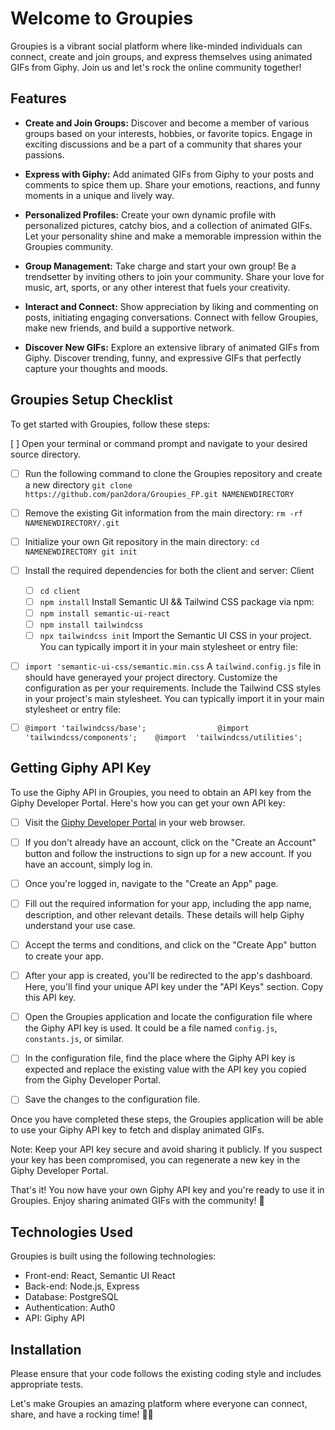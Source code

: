 # Welcome to Groupies

Groupies is a vibrant social platform where like-minded individuals can connect, create and join groups, and express themselves using animated GIFs from Giphy. Join us and let's rock the online community together!

## Features

-   **Create and Join Groups:** Discover and become a member of various groups based on your interests, hobbies, or favorite topics. Engage in exciting discussions and be a part of a community that shares your passions.
    
-   **Express with Giphy:** Add animated GIFs from Giphy to your posts and comments to spice them up. Share your emotions, reactions, and funny moments in a unique and lively way.
    
-   **Personalized Profiles:** Create your own dynamic profile with personalized pictures, catchy bios, and a collection of animated GIFs. Let your personality shine and make a memorable impression within the Groupies community.
    
-   **Group Management:** Take charge and start your own group! Be a trendsetter by inviting others to join your community. Share your love for music, art, sports, or any other interest that fuels your creativity.
    
-   **Interact and Connect:** Show appreciation by liking and commenting on posts, initiating engaging conversations. Connect with fellow Groupies, make new friends, and build a supportive network.
    
-   **Discover New GIFs:** Explore an extensive library of animated GIFs from Giphy. Discover trending, funny, and expressive GIFs that perfectly capture your thoughts and moods.


## Groupies Setup Checklist

To get started with Groupies, follow these steps:

 

[ ] Open your terminal or command prompt and navigate to your desired source directory.
 - [ ]  Run the following command to clone the Groupies repository and create a new directory `git clone https://github.com/pan2dora/Groupies_FP.git NAMENEWDIRECTORY`
 - [ ] Remove the existing Git information from the main directory: `rm -rf NAMENEWDIRECTORY/.git`

 - [ ] Initialize your own Git repository in the main directory: `cd NAMENEWDIRECTORY git init`

 - [ ] Install the required dependencies for both the client and  server:  	 Client
	 - [ ] `cd client`
	 - [ ] `npm install` 	 Install Semantic UI && Tailwind CSS package via npm:	
	  - [ ] `npm install semantic-ui-react`
	 - [ ] `npm install tailwindcss`
	 - [ ]  `npx tailwindcss init` 	 Import the Semantic UI CSS in your project. You can typically import it in your main stylesheet or entry file:	 
 - [ ]   `import 'semantic-ui-css/semantic.min.css`    A `tailwind.config.js` file in should have generayed your project directory. Customize the configuration as per your requirements. Include the Tailwind CSS styles in your project's main stylesheet. You can typically import it in your main stylesheet or entry file:

 - [ ] `@import 'tailwindcss/base';               
     @import 'tailwindcss/components';   
     @import  'tailwindcss/utilities';` 

## Getting Giphy API Key

To use the Giphy API in Groupies, you need to obtain an API key from the Giphy Developer Portal. Here's how you can get your own API key:

 - [ ] Visit the [Giphy Developer Portal](https://developers.giphy.com/)
       in your web browser.
       
 
 - [ ]   If you don't already have an account, click on the "Create an Account" button and follow the instructions to sign up for a new
              account. If you have an account, simply log in.

       
        

 - [ ] Once you're logged in, navigate to the "Create an App" page.
              
         
 - [ ] Fill out the required information for your app, including the app name, description, and other relevant details.
       These details
              will help Giphy understand your use case.

    

 - [ ] Accept the terms and conditions, and click on the "Create App" button to create your app.
              
           
 - [ ] After your app is created, you'll be redirected to the app's dashboard. Here, you'll find your unique API key under the
       "API
              Keys" section. Copy this API key.

   

 - [ ]  Open the Groupies application and locate the configuration file where the Giphy API key is used. It could be a file named
              `config.js`, `constants.js`, or similar.
              
     
 - [ ] In the configuration file, find the place where the Giphy API key
       is expected and replace the existing value with the API key
       you copied from the Giphy Developer Portal.
                     
         
 - [ ]  Save the changes to the configuration file.

    

Once you have completed these steps, the Groupies application will be able to use your Giphy API key to fetch and display animated GIFs.

Note: Keep your API key secure and avoid sharing it publicly. If you suspect your key has been compromised, you can regenerate a new key in the Giphy Developer Portal.

That's it! You now have your own Giphy API key and you're ready to use it in Groupies. Enjoy sharing animated GIFs with the community! 🎉

## Technologies Used

Groupies is built using the following technologies:

- Front-end: React, Semantic UI React
- Back-end: Node.js, Express
- Database: PostgreSQL
- Authentication: Auth0
- API: Giphy API

## Installation



Please ensure that your code follows the existing coding style and includes appropriate tests.

Let's make Groupies an amazing platform where everyone can connect, share, and have a rocking time! 🎵🎉
